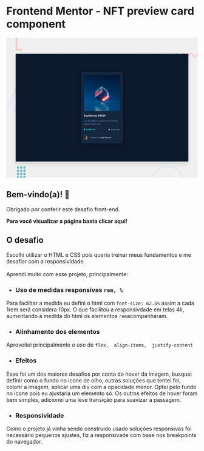 # Frontend Mentor - NFT preview card component

![Design preview for the NFT preview card component coding challenge](./design/desktop-preview.jpg)

## Bem-vindo(a)! 👋

Obrigado por conferir este desafio front-end.


**Para você visualizar a página basta clicar aqui!**

## O desafio

Escolhi utilizar o HTML e CSS pois queria treinar meus fundamentos e me desafiar com a responsividade.<br><br>
Aprendi muito com esse projeto, principalmente:
- ### Uso de medidas responsivas `rem, %` <br>
Para facilitar a medida eu defini o html com `font-size: 62.5%` assim a cada 1rem será considera 10px. O que facilitou a responsivdade em telas 4k, aumentando a medida do html os elementos `rem`acompanharam.<br>
- ### Alinhamento dos elementos <br>
Aproveitei principalmente o uso de `flex,  align-items,  justify-content`<br>
- ### Efeitos
Esse foi um dos maiores desafios por conta do hover da imagem, busquei definir como o fundo no icone de olho, outras soluções que tentei foi, colorir a imagem, aplicar uma div com a opacidade menor. Optei pelo fundo no icone pois eu ajustaria um elemento só.
Os outros efeitos de hover foram bem simples, adicionei uma leve transição para suavizar a passagem.
- ### Responsividade
Como o projeto já vinha sendo construído usado soluções responsivas foi necessário pequenos ajustes, fiz a responsivade com base nos breakpoints do navegador.
